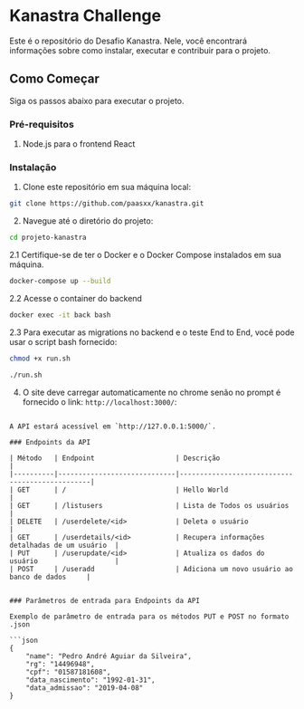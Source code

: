# Kanastra Challenge

Este é o repositório do Desafio Kanastra. Nele, você encontrará informações sobre como instalar, executar e contribuir para o projeto.


## Como Começar

Siga os passos abaixo para executar o projeto.

### Pré-requisitos

1. Node.js para o frontend React

### Instalação


1. Clone este repositório em sua máquina local:

```bash
git clone https://github.com/paasxx/kanastra.git
```

2. Navegue até o diretório do projeto:

```bash
cd projeto-kanastra
```

2.1 Certifique-se de ter o Docker e o Docker Compose instalados em sua máquina.

```bash
docker-compose up --build
```
2.2 Acesse o container do backend

```bash
docker exec -it back bash
```

2.3 Para executar as migrations no backend e o teste End to End, você pode usar o script bash fornecido:

```bash
chmod +x run.sh
```

```bash
./run.sh
```

4. O site deve carregar automaticamente no chrome senão no prompt é fornecido o link: `http://localhost:3000/`:


```

A API estará acessível em `http://127.0.0.1:5000/`.

### Endpoints da API

| Método   | Endpoint                    | Descrição                                      |
|----------|-----------------------------|------------------------------------------------|
| GET      | /                           | Hello World                                    |
| GET      | /listusers                  | Lista de Todos os usuários                     |
| DELETE   | /userdelete/<id>            | Deleta o usuário                               |
| GET      | /userdetails/<id>           | Recupera informações detalhadas de um usuário  |
| PUT      | /userupdate/<id>            | Atualiza os dados do usuário                   |
| POST     | /useradd                    | Adiciona um novo usuário ao banco de dados     |


### Parâmetros de entrada para Endpoints da API

Exemplo de parâmetro de entrada para os métodos PUT e POST no formato .json

```json
{
    "name": "Pedro André Aguiar da Silveira",
    "rg": "14496948",
    "cpf": "01587181608",
    "data_nascimento": "1992-01-31",
    "data_admissao": "2019-04-08"
}
```
